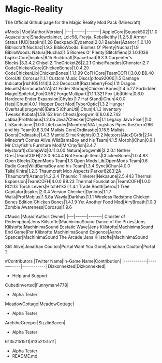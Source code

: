 # Magic-Reality
The Official Github page for the Magic Reality Mod Pack (Minecraft)

#Mods
|Mod|Author|Version|
|---|------|-------|
AppleCore|Squeek502|1.1.0
Aquaculture|Shadowclaimer, Lclc98, Freyja, Rebelkeithy |1.2.5.8
Armor Status HUD|bspkrs|1.28
Backpack|Eydamos|2.0.1
Baubles|Azanor|1.0.1.10
Bibliocraft|Nuchaz|1.9.2
BiblioWoods: Biomes O' Plenty|Nuchaz|1.9
BiblioWoods: Natura|Nuchaz|1.5
Biomes O' Plenty|Glitchfiend|2.1.0.1036
bspkrsCore|bspkrs|6.15
Buildcraft|SpaceToad|6.3.3
Carpenter's Blocks||3.3.4.2
Chisel 2|TheCricket26|2.2.1
ChiselFacades|Chonster|2.7
CodeChickenCore|ChickenBones|1.0.4.29
CodeChickenLib|ChickenBones|1.1.1.99
CoFHCore|TeamCOFH|3.0.0 B9.40
CoroUtil|Corosus|1.1.1
Custom Music Discs|pifou92000|1.5
Damage Indicator|rich1051414|3.2.3
Decocraft|RazzleberryFox|1.11
Dragon Mounts|BarracudaATA|r41
Ender Storage|Chicken Bones|1.4.5.27
Forbidden Magic|Spiteful_Fox|0.552
ForgeMultipart||1.1.1.321
Fox Lib|Kihira|0.6.0
Hardcore Ender Expansion|Chylex|1.7
Hat Stand|iChun|4.0.0
Hats|iChun|4.0.1
Hopper Duct Mod|FyberOptic|1.3.2
Hunger Overhaul|progwml6|Beta 5
iChunUtil|iChun|4.1.3
Inventory Tweaks|Kobata|1.59.152
Iron Chests|progwml6|6.0.62.742
Jabba|ProfMobius|1.2.0a
Java7Checker|Chylex|1.1
Legacy Java Fixer||1.0
LibSandstone||1.0.0
LiteLoader|Mumfrey|N/A
Logistics Pipes|theZorro266 and his Team|0.8.3.94
Malisis Core|Ordinastie|0.15.5
Malisis Doors|Ordinastie|1.4.3
Mantle|SlimeKnights|0.3.2
Meteors|AlexDGr8r|2.14
Minecraft Comes Alive|WildBamaBoy and his Team|4.1.5
Morph|iChun|0.9.1
Mr Crayfish's Furniture Mod|MrCrayfish|3.4.7
Mystcraft|xCompWiz|0.11.0.00
Natura|progwml6|2.2.0.1
Nether Ores|TeamCOFH|2.3.0 RC4.4
Not Enough Items|ChickenBones|1.0.4.83
Open Blocks|OpenMods Team|1.3
Open Mods Lib|OpenMods Team|0.6
Radix Core|WildBamaBoy and his Team|1.3.4
Sync|iChun|4.0.0
Tails|Kihira|1.2.3
Thaumcraft Mob Aspects|Parker8283|2A
Thaumcraft|Azanor|4.2.3.4
Thaumic Tinkerer|Nekosune|2.5.443
Thermal Expansion|TeamCOFH|4.0.0 B8.23
Thermal Foundation|TeamCOFH|1.0.0 RC1.13
Torch Levers|HitchH1k3r|1.4.1
Trade Booth|aeroc|1
Tree Capitator|bspkrs|2.0.4
Version Checker|Dynious|1.1.7
Waila|ProfMobius|1.5.8a
Wawla|Darkhax|1.1.1
Wireless Redstone Chicken Bones Edition|Chicken Bones|1.4.1.9
Yet Another Food Mod|AiryBreath|1.0.3
Zombie Awareness|Corosus|1.9.6

#Music
|Music|Author|Owner|
|---|------|-------|
Cloister of Redemption|Jens Kiilstofte|MachinimaSound
Dance of the Pixies|Jens Kiilstofte|MachinimaSound
Ecstatic Wave|Jens Kiilstofte|MachinimaSound
End Game|Per Kiilstofte|MachinimaSound
Exigence|Aaron Spencer|MachinimaSound
The Arcade|Jens Kiilstofte|MachinimaSound

Still Alive|Jonathan Coulton|Portal
Want You Gone|Jonathan Coulton|Portal 2

#Contributors
|Twitter Name|In-Game Name|Contribution|
|------------|------------|------------|
Dizkonnekted|Dizkonnekted|<ul><li>Help and Support</li></ul>
CubedInverted|Funnyman4778|<ul><li>Alpha Tester</li></ul>
MeadowCottage|MeadowCottage|<ul><li>Alpha Tester</li></ul>
ArchtheCreeper|SizzlinBacen|<ul><li>Alpha Tester</li></ul>
61352151511|61352151511|<ul><li>Alpha Tester</li><li>README.md</li></ul>
